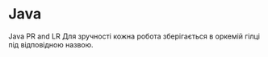 # Java
 Java PR and LR
 Для зручності кожна робота зберігається в оркемій гілці під відповідною назвою.
 
